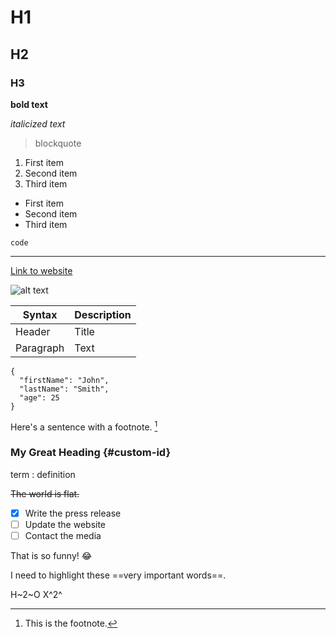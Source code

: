 # H1
## H2
### H3
**bold text**

*italicized text* 
> blockquote
1. First item
2. Second item
3. Third item

- First item
- Second item
- Third item

`code`

---
[Link to website](https://www.example.com)

![alt text](image.jpg)

| Syntax | Description |
| ----------- | ----------- |
| Header | Title |
| Paragraph | Text | 

```
{
  "firstName": "John",
  "lastName": "Smith",
  "age": 25
}
``` 
Here's a sentence with a footnote. [^1]

[^1]: This is the footnote. 
### My Great Heading {#custom-id}

term
: definition 

~~The world is flat.~~

- [x] Write the press release
- [ ] Update the website
- [ ] Contact the media 

That is so funny! :joy:

I need to highlight these ==very important words==. 

H~2~O
X^2^